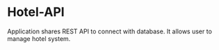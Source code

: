 # Hotel-API
Application shares REST API to connect with database. It allows user to manage hotel system.
